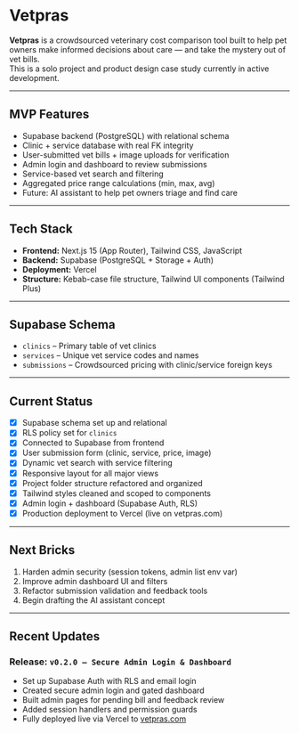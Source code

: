 # Vetpras

**Vetpras** is a crowdsourced veterinary cost comparison tool built to help pet owners make informed decisions about care — and take the mystery out of vet bills.  
This is a solo project and product design case study currently in active development.

---

## MVP Features

- Supabase backend (PostgreSQL) with relational schema
- Clinic + service database with real FK integrity
- User-submitted vet bills + image uploads for verification
- Admin login and dashboard to review submissions
- Service-based vet search and filtering
- Aggregated price range calculations (min, max, avg)
- Future: AI assistant to help pet owners triage and find care

---

## Tech Stack

- **Frontend:** Next.js 15 (App Router), Tailwind CSS, JavaScript
- **Backend:** Supabase (PostgreSQL + Storage + Auth)
- **Deployment:** Vercel
- **Structure:** Kebab-case file structure, Tailwind UI components (Tailwind Plus)

---

## Supabase Schema

- `clinics` – Primary table of vet clinics
- `services` – Unique vet service codes and names
- `submissions` – Crowdsourced pricing with clinic/service foreign keys

---

## Current Status

- [x] Supabase schema set up and relational
- [x] RLS policy set for `clinics`
- [x] Connected to Supabase from frontend
- [x] User submission form (clinic, service, price, image)
- [x] Dynamic vet search with service filtering
- [x] Responsive layout for all major views
- [x] Project folder structure refactored and organized
- [x] Tailwind styles cleaned and scoped to components
- [x] Admin login + dashboard (Supabase Auth, RLS)
- [x] Production deployment to Vercel (live on vetpras.com)

---

## Next Bricks

1. Harden admin security (session tokens, admin list env var)
2. Improve admin dashboard UI and filters
3. Refactor submission validation and feedback tools
4. Begin drafting the AI assistant concept

---

## Recent Updates

### Release: `v0.2.0 – Secure Admin Login & Dashboard`

- Set up Supabase Auth with RLS and email login
- Created secure admin login and gated dashboard
- Built admin pages for pending bill and feedback review
- Added session handlers and permission guards
- Fully deployed live via Vercel to [vetpras.com](https://vetpras.com)
